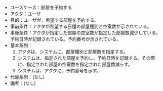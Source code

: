 - ユースケース：部屋を予約する
- アクタ：ユーザ
- 目的：ユーザが、希望する部屋を予約する。
- 事前条件：アクタが希望する日程の部屋種別と空室数が示されている。
- 事後条件：アクタが指定した部屋の空室数が指定した部屋数減少している。予約日時が記録されている。予約番号が示されている。
- 基本系列：
  1. アクタは、システムに、部屋種別と部屋数を指定する。
  2. システムは、指定された部屋を予約し、予約日時を記録する。その際に、指定された部屋の空室数を指定された部屋数減らす。
  3. システムは、アクタに、予約番号を示す。
- 代替系列：(なし)
- 備考：(なし)
